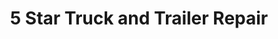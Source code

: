 ---
title: "5 Star Truck and Trailer Repair"
url: /fort-morgan/5-star-truck-and-trailer-repair/
shop: car repair
---